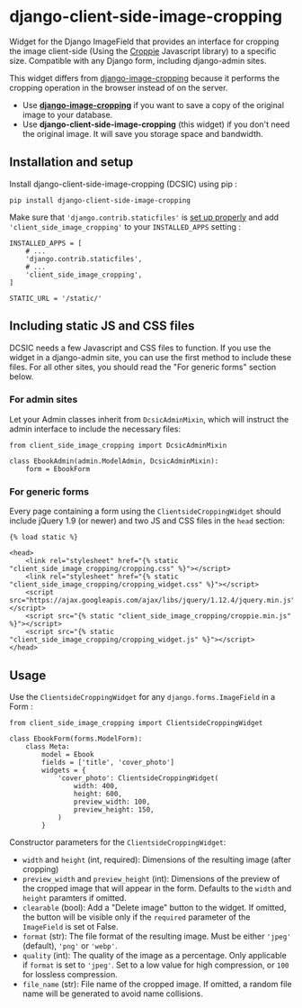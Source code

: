 # django-client-side-image-cropping
Widget for the Django ImageField that provides an interface for cropping the image client-side (Using the [Croppie](http://foliotek.github.io/Croppie) Javascript library) to a specific size. Compatible with any Django form, including django-admin sites.

This widget differs from [django-image-cropping](https://github.com/jonasundderwolf/django-image-cropping) because it performs the cropping operation in the browser instead of on the server.
* Use **[django-image-cropping](https://github.com/jonasundderwolf/django-image-cropping)** if you want to save a copy of the original image to your database.
* Use **django-client-side-image-cropping** (this widget) if you don't need the original image. It will save you storage space and bandwidth. 

## Installation and setup

Install django-client-side-image-cropping (DCSIC) using pip :

    pip install django-client-side-image-cropping

Make sure that `'django.contrib.staticfiles'` is [set up properly](https://docs.djangoproject.com/en/stable/howto/static-files/) and add `'client_side_image_cropping'` to your `INSTALLED_APPS` setting :

    INSTALLED_APPS = [
        # ...
        'django.contrib.staticfiles',
        # ...
        'client_side_image_cropping',
    ]
    
    STATIC_URL = '/static/'
    
## Including static JS and CSS files

DCSIC needs a few Javascript and CSS files to function. If you use the widget in a django-admin site, you can use the first method to include these files. For all other sites, you should read the "For generic forms" section below.

### For admin sites

Let your Admin classes inherit from `DcsicAdminMixin`, which will instruct the admin interface to include the necessary files:

    from client_side_image_cropping import DcsicAdminMixin
    
    class EbookAdmin(admin.ModelAdmin, DcsicAdminMixin):
        form = EbookForm

### For generic forms

Every page containing a form using the `ClientsideCroppingWidget` should include jQuery 1.9 (or newer) and two JS and CSS files in the `head` section:

    {% load static %}
    
    <head>
        <link rel="stylesheet" href="{% static "client_side_image_cropping/cropping.css" %}"></script>
        <link rel="stylesheet" href="{% static "client_side_image_cropping/cropping_widget.css" %}"></script>
        <script src="https://ajax.googleapis.com/ajax/libs/jquery/1.12.4/jquery.min.js"></script>
        <script src="{% static "client_side_image_cropping/croppie.min.js" %}"></script>
        <script src="{% static "client_side_image_cropping/cropping_widget.js" %}"></script>
    </head>
    
## Usage

Use the `ClientsideCroppingWidget` for any `django.forms.ImageField` in a Form :

    from client_side_image_cropping import ClientsideCroppingWidget

    class EbookForm(forms.ModelForm):
        class Meta:
            model = Ebook
            fields = ['title', 'cover_photo']
            widgets = {
                'cover_photo': ClientsideCroppingWidget(
                    width: 400,
                    height: 600,
                    preview_width: 100,
                    preview_height: 150,
                )
            }

Constructor parameters for the `ClientsideCroppingWidget`:
* `width` and `height` (int, required): Dimensions of the resulting image (after cropping)
* `preview_width` and `preview_height` (int): Dimensions of the preview of the cropped image that will appear in the form. Defaults to the `width` and `height` paramters if omitted.
* `clearable` (bool): Add a "Delete image" button to the widget. If omitted, the button will be visible only if the `required` parameter of the `ImageField` is set ot False.
* `format` (str): The file format of the resulting image. Must be either `'jpeg'` (default), `'png'` or `'webp'`.
* `quality` (int): The quality of the image as a percentage. Only applicable if `format` is set to `'jpeg'`. Set to a low value for high compression, or `100` for lossless compression.
* `file_name` (str): File name of the cropped image. If omitted, a random file name will be generated to avoid name collisions.